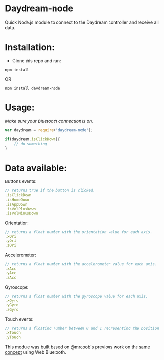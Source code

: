 # Daydream-node

Quick Node.js module to connect to the Daydream controller and receive all data.


# Installation:

* Clone this repo and run:

```
npm install
```

OR

```
npm install daydream-node
```

# Usage:

*Make sure your Bluetooth connection is on.*

```javascript
var daydream = require('daydream-node');

if(daydream.isClickDown){
    // do something
}
```

# Data available:

Buttons events:

```javascript
// returns true if the button is clicked.
.isClickDown
.isHomeDown
.isAppDown 
.isVolPlusDown
.isVolMinusDown
```

Orientation:

```javascript
// returns a float number with the orientation value for each axis.
.xOri
.yOri
.zOri
```

Accelerometer:

```javascript
// returns a float number with the accelerometer value for each axis.
.xAcc
.yAcc
.zAcc
```

Gyroscope:

```javascript
// returns a float number with the gyroscope value for each axis.
.xGyro
.yGyro
.zGyro
```

Touch events:

```javascript
// returns a floating number between 0 and 1 representing the position of the finger on the main button on the x and y axis.
.xTouch
.yTouch
```

This module was built based on [@mrdoob](https://github.com/mrdoob)'s previous work on the [same concept](https://github.com/mrdoob/daydream-controller.js/blob/master/DaydreamController.js) using Web Bluetooth. 